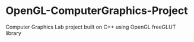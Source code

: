 # OpenGL-ComputerGraphics-Project
 Computer Graphics Lab project built on C++ using OpenGL freeGLUT library
